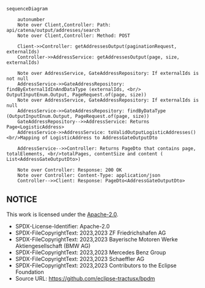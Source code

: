 ````mermaid
sequenceDiagram

    autonumber
    Note over Client,Controller: Path: api/catena/output/addresses/search
    Note over Client,Controller: Method: POST

    Client->>Controller: getAddressesOutput(paginationRequest, externalIds)
    Controller->>AddressService: getAddressesOutput(page, size, externalIds)

    Note over AddressService, GateAddressRepository: If externalIds is not null
    AddressService->>GateAddressRepository: findByExternalIdInAndDataType (externalIds, <br/> OutputInputEnum.Output, PageRequest.of(page, size))
    Note over AddressService, GateAddressRepository: If externalIds is null
    AddressService->>GateAddressRepository: findByDataType (OutputInputEnum.Output, PageRequest.of(page, size))
    GateAddressRepository-->>AddressService: Returns  Page<LogisticAddress>
    AddressService->>AddressService: toValidOutputLogisticAddresses() <br/>Mapping of LogisticAddress to AddressGateOutputDto 

    AddressService-->>Controller: Returns PageDto that contains page, totalElements, <br/>totalPages, contentSize and content ( List<AddressGateOutputDto>)

    Note over Controller: Response: 200 OK 
    Note over Controller: Content-Type: application/json
    Controller-->>Client: Response: PageDto<AddressGateOutputDto>
````

## NOTICE

This work is licensed under the [Apache-2.0](https://www.apache.org/licenses/LICENSE-2.0).

- SPDX-License-Identifier: Apache-2.0
- SPDX-FileCopyrightText: 2023,2023 ZF Friedrichshafen AG
- SPDX-FileCopyrightText: 2023,2023 Bayerische Motoren Werke Aktiengesellschaft (BMW AG)
- SPDX-FileCopyrightText: 2023,2023 Mercedes Benz Group
- SPDX-FileCopyrightText: 2023,2023 Schaeffler AG
- SPDX-FileCopyrightText: 2023,2023 Contributors to the Eclipse Foundation
- Source URL: https://github.com/eclipse-tractusx/bpdm
